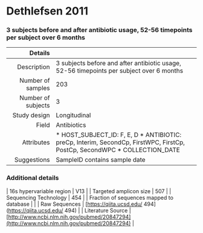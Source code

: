 # Dethlefsen 2011

### 3 subjects before and after antibiotic usage, 52-56 timepoints per subject over 6 months


| Details        |             |
| -------------: |-------------|
| Description      | 3 subjects before and after antibiotic usage, 52-56 timepoints per subject over 6 months |
| Number of samples     | 203      |
| Number of subjects | 3      |
| Study design | Longitudinal |
| Field | Antibiotics|
| Attributes | * HOST_SUBJECT_ID: F, E, D *  ANTIBIOTIC: preCp, Interim, SecondCp, FirstWPC, FirstCp, PostCp, SecondWPC *  COLLECTION_DATE |
| Suggestions | SampleID contains sample date

### Additional details

| 16s hypervariable region | V13 |
| Targeted amplicon size | 507 |
| Sequencing Technology | 454 |
| Fraction of sequences mapped to database |  |
| Raw Sequences | [https://qiita.ucsd.edu/ 494](https://qiita.ucsd.edu/ 494) |
| Literature Source | [http://www.ncbi.nlm.nih.gov/pubmed/20847294](http://www.ncbi.nlm.nih.gov/pubmed/20847294) |
